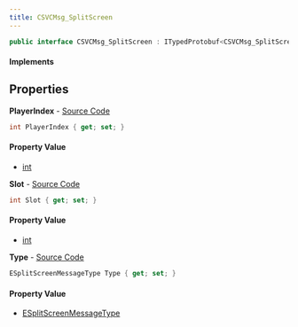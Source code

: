 ```yaml
---
title: CSVCMsg_SplitScreen
---
```


```csharp
public interface CSVCMsg_SplitScreen : ITypedProtobuf<CSVCMsg_SplitScreen>, INativeHandle, INetMessage<CSVCMsg_SplitScreen>, IDisposable
```

#### Implements

## Properties

**PlayerIndex** - [Source Code](https://github.com/swiftly-solution/swiftlys2/blob/master/managed/src/SwiftlyS2.Generated/Protobufs/Interfaces/CSVCMsg_SplitScreen.cs#L24)

```csharp
int PlayerIndex { get; set; }
```

#### Property Value

- [int](https://learn.microsoft.com/dotnet/api/system.int32)

**Slot** - [Source Code](https://github.com/swiftly-solution/swiftlys2/blob/master/managed/src/SwiftlyS2.Generated/Protobufs/Interfaces/CSVCMsg_SplitScreen.cs#L21)

```csharp
int Slot { get; set; }
```

#### Property Value

- [int](https://learn.microsoft.com/dotnet/api/system.int32)

**Type** - [Source Code](https://github.com/swiftly-solution/swiftlys2/blob/master/managed/src/SwiftlyS2.Generated/Protobufs/Interfaces/CSVCMsg_SplitScreen.cs#L18)

```csharp
ESplitScreenMessageType Type { get; set; }
```

#### Property Value

- [ESplitScreenMessageType](/docs/api/shared/protobufdefinitions/esplitscreenmessagetype)

